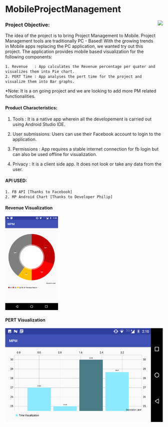 # MobileProjectManagement                                                                                           
<img align="right" height="90px" src="https://github.com/AswinVasudevan21/MobileProjectManagement/blob/master/mpm.png">

### Project Objective: 

The idea of the project is to bring Project Management to Mobile. Project Management tools are traditionally PC - Based! With the growing trends in Mobile apps replacing the PC application, we wanted try out this project. The application provides mobile based visualization for the following components:

    1. Revenue   : App calculates the Revenue percentage per quater and visualizes them into Pie chart.
    2. PERT Time : App analyses the pert time for the project and visualize them into Bar graphs. 
    
*Note: It is a on going project and we are looking to add more PM related functionalities. 
  
#### Product Characteristics:

  1.	Tools           :   It is a native app wherein all the developement is carried out using Android Studio IDE.     
 
  2.	User submissions:   Users can use their Facebook account to login to the application.

  3.	Permissions     :   App requires a stable internet connection for fb login but can also be used offline for visualization. 

  4.  Privacy         :   It is a client side app. It does not look or take any data from the user. 


#### API USED:
 
    1. FB API [Thanks to Facebook]
    2. MP Android Chart [Thanks to Developer Philip]

#### Revenue Visualization
<img height="300px" src="https://github.com/AswinVasudevan21/MobileProjectManagement/blob/master/PieChart.png">


#### PERT Visualization
<img height="300px" src="https://github.com/AswinVasudevan21/MobileProjectManagement/blob/master/BarGraph.png">





